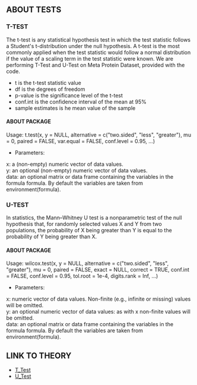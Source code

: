 ## ABOUT TESTS
### T-TEST
The t-test is any statistical hypothesis test in which the test statistic follows a Student's t-distribution under the null hypothesis. A t-test is the most commonly applied when the test statistic would follow a normal distribution if the value of a scaling term in the test statistic were known. We are performing T-Test and U-Test on Meta Protein Dataset, provided with the code. 


* t is the t-test statistic value
* df is the degrees of freedom
* p-value is the significance level of the t-test 
* conf.int is the confidence interval of the mean at 95%
* sample estimates is he mean value of the sample


#### ABOUT PACKAGE

  Usage:
  t.test(x, y = NULL,
       alternative = c("two.sided", "less", "greater"),
       mu = 0, paired = FALSE, var.equal = FALSE,
       conf.level = 0.95, ...)
       
  * Parameters:
  
  x: a (non-empty) numeric vector of data values.<br/>
  y: an optional (non-empty) numeric vector of data values.<br/>
  data: an optional matrix or data frame containing the variables in the formula formula. By default the variables are taken from environment(formula).



### U-TEST
In statistics, the Mann–Whitney U test is a nonparametric test of the null hypothesis that, for randomly selected values X and Y from two populations, the probability of X being greater than Y is equal to the probability of Y being greater than X.

#### ABOUT PACKAGE
 Usage:
 wilcox.test(x, y = NULL,
            alternative = c("two.sided", "less", "greater"),
            mu = 0, paired = FALSE, exact = NULL, correct = TRUE,
            conf.int = FALSE, conf.level = 0.95,
            tol.root = 1e-4, digits.rank = Inf, ...)
           
 * Parameters:
 
 x: numeric vector of data values. Non-finite (e.g., infinite or missing) values will be omitted.<br/>
 y: an optional numeric vector of data values: as with x non-finite values will be omitted.<br/>
 data: an optional matrix or data frame containing the variables in the formula formula. By default the variables are taken from environment(formula).




## LINK TO THEORY
* [T_Test](https://github.com/Rizvix0/Statistical-Methods-and-Machine-Learning-in-R/wiki/T-Test)
* [U_Test](https://github.com/Rizvix0/Statistical-Methods-and-Machine-Learning-in-R/wiki/U-Test)

